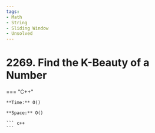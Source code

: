 ```yaml
---
tags:
- Math
- String
- Sliding Window
- Unsolved
---
```



# 2269. Find the K-Beauty of a Number

=== "C++"

    **Time:** O()

    **Space:** O()

    ``` c++
    ```